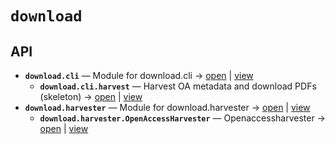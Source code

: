 # `download`

<!-- START doctoc generated TOC please keep comment here to allow auto update -->
<!-- END doctoc generated TOC please keep comment here to allow auto update -->

## API
- **`download.cli`** — Module for download.cli → [open](vscode://file/home/paul/kgfoundry/src/download/cli.py?line=1&column=1) | [view](./cli.py#L1)
  - **`download.cli.harvest`** — Harvest OA metadata and download PDFs (skeleton) → [open](vscode://file/home/paul/kgfoundry/src/download/cli.py?line=14&column=1) | [view](./cli.py#L14-L17)
- **`download.harvester`** — Module for download.harvester → [open](vscode://file/home/paul/kgfoundry/src/download/harvester.py?line=1&column=1) | [view](./harvester.py#L1)
  - **`download.harvester.OpenAccessHarvester`** — Openaccessharvester → [open](vscode://file/home/paul/kgfoundry/src/download/harvester.py?line=20&column=1) | [view](./harvester.py#L20-L189)
